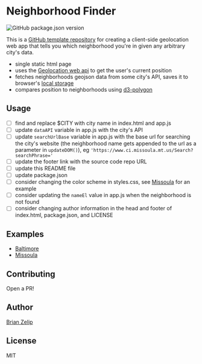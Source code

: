 # Neighborhood Finder

![GitHub package.json version](https://img.shields.io/github/package-json/v/brianzelip/neighborhood-finder?color=%2312b337)

This is a [GitHub template repository](https://docs.github.com/en/repositories/creating-and-managing-repositories/creating-a-template-repository) for creating a client-side geolocation web app that tells you which neighborhood you're in given any arbitrary city's data.

- single static html page
- uses the [Geolocation web api](https://developer.mozilla.org/en-US/docs/Web/API/Geolocation/getCurrentPosition) to get the user's current position
- fetches neighborhoods geojson data from some city's API, saves it to browser's [local storage](https://developer.mozilla.org/en-US/docs/Web/API/Window/localStorage)
- compares position to neighborhoods using [d3-polygon](https://d3js.org/d3-polygon)

## Usage

- [ ] find and replace $CITY with city name in index.html and app.js
- [ ] update `dataAPI` variable in app.js with the city's API
- [ ] update `searchUrlBase` variable in app.js with the base url for searching the city's website (the neighborhood name gets appended to the url as a parameter in `updateDOM()`), eg `'https://www.ci.missoula.mt.us/Search?searchPhrase='`
- [ ] update the footer link with the source code repo URL
- [ ] update this README file
- [ ] update package.json
- [ ] consider changing the color scheme in styles.css, see [Missoula](https://github.com/brianzelip/which-missoula-neighborhood/blob/main/styles.css) for an example
- [ ] consider updating the `nameEl` value in app.js when the neighborhood is not found
- [ ] consider changing author information in the head and footer of index.html, package.json, and LICENSE

## Examples

- [Baltimore](https://github.com/brianzelip/which-baltimore-neighborhood)
- [Missoula](https://github.com/brianzelip/which-missoula-neighborhood)

## Contributing

Open a PR!

## Author

[Brian Zelip](https://zelip.me)

## License

MIT
